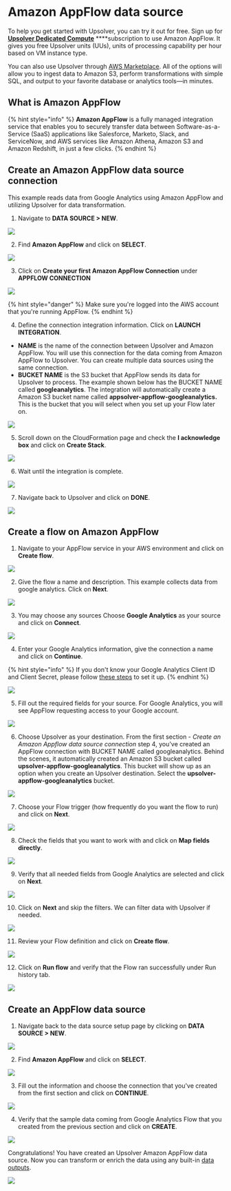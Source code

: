 # Amazon AppFlow data source

To help you get started with Upsolver, you can try it out for free. Sign up for [**Upsolver Dedicated Compute**](https://app.upsolver.com/signup) ****subscription to use Amazon AppFlow. It gives you free Upsolver units \(UUs\), units of processing capability per hour based on VM instance type.

You can also use Upsolver through [AWS Marketplace](https://aws.amazon.com/marketplace/pp/B07T8JDQ57?ref_=srh_res_product_title). All of the options will allow you to ingest data to Amazon S3, perform transformations with simple SQL, and output to your favorite database or analytics tools—in minutes.

## What is Amazon AppFlow

{% hint style="info" %}
**Amazon AppFlow** is a fully managed integration service that enables you to securely transfer data between Software-as-a-Service \(SaaS\) applications like Salesforce, Marketo, Slack, and ServiceNow, and AWS services like Amazon Athena, Amazon S3 and Amazon Redshift, in just a few clicks.
{% endhint %}

## Create an Amazon AppFlow data source connection

This example reads data from Google Analytics using Amazon AppFlow and utilizing Upsolver for data transformation.

1. Navigate to **DATA SOURCE &gt; NEW**.

![](../../../.gitbook/assets/image%20%28199%29.png)

2. Find **Amazon AppFlow** and click on **SELECT**. 

![](../../../.gitbook/assets/image%20%28182%29.png)

3. Click on **Create your first Amazon AppFlow Connection** under **APPFLOW CONNECTION**

![](../../../.gitbook/assets/image%20%28194%29.png)

{% hint style="danger" %}
Make sure you're logged into the AWS account that you're running AppFlow.
{% endhint %}

4. Define the connection integration information. Click on **LAUNCH INTEGRATION**.

* **NAME** is the name of the connection between Upsolver and Amazon AppFlow. You will use this connection for the data coming from Amazon AppFlow to Upsolver. You can create multiple data sources using the same connection. 
* **BUCKET NAME** is the S3 bucket that AppFlow sends its data for Upsolver to process. The example shown below has the BUCKET NAME called **googleanalytics**. The integration will automatically create a Amazon S3 bucket name called **appsolver-appflow-googleanalytics.** This is the bucket that you will select when you set up your Flow later on. 

![](../../../.gitbook/assets/image%20%28203%29.png)

5. Scroll down on the CloudFormation page and check the **I acknowledge box** and click on **Create Stack**.

![](../../../.gitbook/assets/image%20%28190%29.png)

6. Wait until the integration is complete.

![](../../../.gitbook/assets/image%20%28204%29.png)

7. Navigate back to Upsolver and click on **DONE**. 

![](../../../.gitbook/assets/image%20%28200%29.png)

## Create a flow on Amazon AppFlow

1. Navigate to your AppFlow service in your AWS environment and click on **Create flow**.

![](../../../.gitbook/assets/image%20%28181%29.png)

2. Give the flow a name and description. This example collects data from google analytics. Click on **Next**.

![](../../../.gitbook/assets/image%20%28198%29.png)

3. You may choose any sources Choose **Google Analytics** as your source and click on **Connect**.

![](../../../.gitbook/assets/image%20%28184%29.png)

4. Enter your Google Analytics information, give the connection a name and click on **Continue**. 

{% hint style="info" %}
If you don't know your Google Analytics Client ID and Client Secret, please follow [these steps](setup-google-analytics-client-id-and-client-secret..md) to set it up.
{% endhint %}

![](../../../.gitbook/assets/image%20%28197%29.png)

5. Fill out the required fields for your source. For Google Analytics, you will see AppFlow requesting access to your Google account.

![](../../../.gitbook/assets/image%20%28195%29.png)

6. Choose Upsolver as your destination. From the first section - _Create an Amazon Appflow data source connection_ step 4, you've created an AppFlow connection with BUCKET NAME called googleanalytics. Behind the scenes, it automatically created an Amazon S3 bucket called **upsolver-appflow-googleanalytics**. This bucket will show up as an option when you create an Upsolver destination. Select the **upsolver-appflow-googleanalytics** bucket.

![](../../../.gitbook/assets/image%20%28189%29.png)

7. Choose your Flow trigger \(how frequently do you want the flow to run\) and click on **Next**.

![](../../../.gitbook/assets/image%20%28205%29.png)

8. Check the fields that you want to work with and click on **Map fields directly**.

![](../../../.gitbook/assets/image%20%28180%29.png)

9. Verify that all needed fields from Google Analytics are selected and click on **Next**.

![](../../../.gitbook/assets/image%20%28193%29.png)

10. Click on **Next** and skip the filters. We can filter data with Upsolver if needed.

![](../../../.gitbook/assets/image%20%28196%29.png)

11. Review your Flow definition and click on **Create flow**.

![](../../../.gitbook/assets/image%20%28185%29.png)

12. Click on **Run flow** and verify that the Flow ran successfully under Run history tab.

![](../../../.gitbook/assets/image%20%28183%29.png)

## Create an AppFlow data source

1. Navigate back to the data source setup page by clicking on **DATA SOURCE &gt; NEW**.

![](../../../.gitbook/assets/image%20%28199%29.png)

2. Find **Amazon AppFlow** and click on **SELECT**. 

![](../../../.gitbook/assets/image%20%28182%29.png)

3. Fill out the information and choose the connection that you've created from the first section and click on **CONTINUE**.

![](../../../.gitbook/assets/image%20%28192%29.png)

4. Verify that the sample data coming from Google Analytics Flow that you created from the previous section and click on **CREATE**.

![](../../../.gitbook/assets/image%20%28191%29.png)

Congratulations! You have created an Upsolver Amazon AppFlow data source. Now you can transform or enrich the data using any built-in [data outputs](../../../data-outputs-and-data-transformation/data-outputs/).

![](../../../.gitbook/assets/image%20%28201%29.png)

